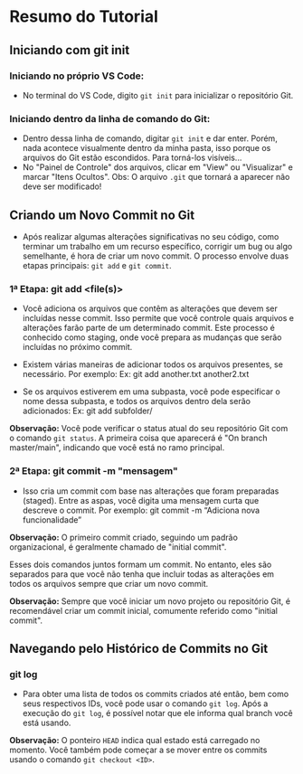 # Resumo do Tutorial

## Iniciando com git init

### Iniciando no próprio VS Code:

- No terminal do VS Code, digito `git init` para inicializar o repositório Git.

### Iniciando dentro da linha de comando do Git:

- Dentro dessa linha de comando, digitar `git init` e dar enter.
  Porém, nada acontece visualmente dentro da minha pasta, isso porque os arquivos do Git estão escondidos. Para torná-los visíveis...
- No "Painel de Controle" dos arquivos, clicar em "View" ou "Visualizar" e marcar "Itens Ocultos".
  Obs: O arquivo `.git` que tornará a aparecer não deve ser modificado!

## Criando um Novo Commit no Git

- Após realizar algumas alterações significativas no seu código, como terminar um trabalho em um recurso específico, corrigir um bug ou algo semelhante, é hora de criar um novo commit. O processo envolve duas etapas principais: `git add` e `git commit`.

### 1ª Etapa: git add <file(s)>

- Você adiciona os arquivos que contêm as alterações que devem ser incluídas nesse commit. Isso permite que você controle quais arquivos e      alterações farão parte de um determinado commit. Este processo é conhecido como staging, onde você prepara as mudanças que serão incluídas no próximo commit.

- Existem várias maneiras de adicionar todos os arquivos presentes, se necessário. Por exemplo: Ex: git add another.txt another2.txt

- Se os arquivos estiverem em uma subpasta, você pode especificar o nome dessa subpasta, e todos os arquivos dentro dela serão adicionados: 
    Ex: git add  subfolder/

**Observação:** Você pode verificar o status atual do seu repositório Git com o comando `git status`. A primeira coisa que aparecerá é "On branch master/main", indicando que você está no ramo principal.

### 2ª Etapa: git commit -m "mensagem"

- Isso cria um commit com base nas alterações que foram preparadas (staged). Entre as aspas, você digita uma mensagem curta que descreve o commit. Por exemplo: git commit -m “Adiciona nova funcionalidade”

**Observação:** O primeiro commit criado, seguindo um padrão organizacional, é geralmente chamado de "initial commit".

Esses dois comandos juntos formam um commit. No entanto, eles são separados para que você não tenha que incluir todas as alterações em todos os arquivos sempre que criar um novo commit.

**Observação:** Sempre que você iniciar um novo projeto ou repositório Git, é recomendável criar um commit inicial, comumente referido como "initial commit".    

## Navegando pelo Histórico de Commits no Git

### git log

- Para obter uma lista de todos os commits criados até então, bem como seus respectivos IDs, você pode usar o comando `git log`. Após a execução do `git log`, é possível notar que ele informa qual branch você está usando.

**Observação:** O ponteiro `HEAD` indica qual estado está carregado no momento. Você também pode começar a se mover entre os commits usando o comando `git checkout <ID>`.